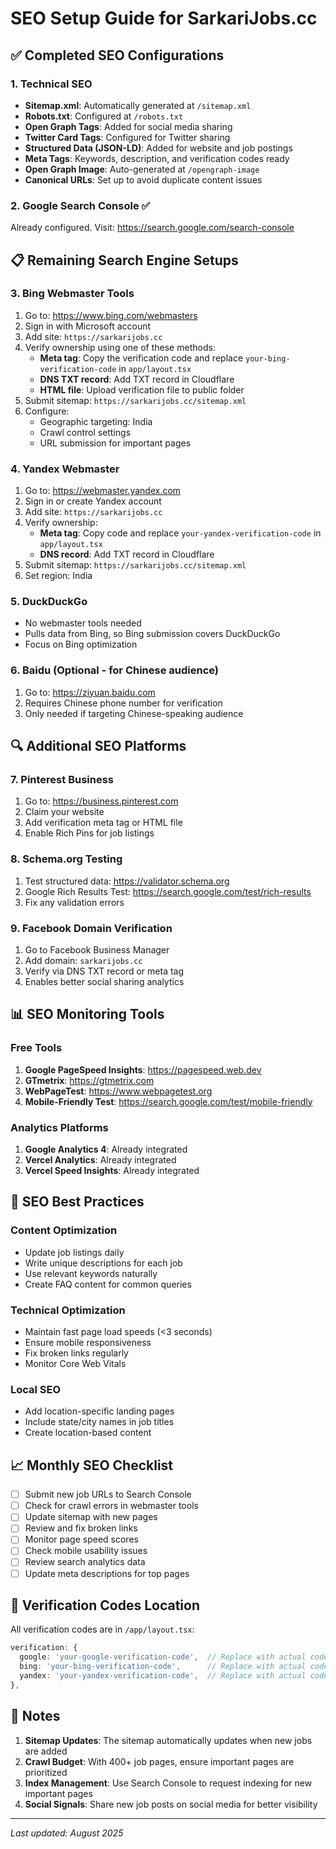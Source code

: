 # SEO Setup Guide for SarkariJobs.cc

## ✅ Completed SEO Configurations

### 1. Technical SEO
- **Sitemap.xml**: Automatically generated at `/sitemap.xml`
- **Robots.txt**: Configured at `/robots.txt`
- **Open Graph Tags**: Added for social media sharing
- **Twitter Card Tags**: Configured for Twitter sharing
- **Structured Data (JSON-LD)**: Added for website and job postings
- **Meta Tags**: Keywords, description, and verification codes ready
- **Open Graph Image**: Auto-generated at `/opengraph-image`
- **Canonical URLs**: Set up to avoid duplicate content issues

### 2. Google Search Console ✅
Already configured. Visit: https://search.google.com/search-console

## 📋 Remaining Search Engine Setups

### 3. Bing Webmaster Tools
1. Go to: https://www.bing.com/webmasters
2. Sign in with Microsoft account
3. Add site: `https://sarkarijobs.cc`
4. Verify ownership using one of these methods:
   - **Meta tag**: Copy the verification code and replace `your-bing-verification-code` in `app/layout.tsx`
   - **DNS TXT record**: Add TXT record in Cloudflare
   - **HTML file**: Upload verification file to public folder
5. Submit sitemap: `https://sarkarijobs.cc/sitemap.xml`
6. Configure:
   - Geographic targeting: India
   - Crawl control settings
   - URL submission for important pages

### 4. Yandex Webmaster
1. Go to: https://webmaster.yandex.com
2. Sign in or create Yandex account
3. Add site: `https://sarkarijobs.cc`
4. Verify ownership:
   - **Meta tag**: Copy code and replace `your-yandex-verification-code` in `app/layout.tsx`
   - **DNS record**: Add TXT record in Cloudflare
5. Submit sitemap: `https://sarkarijobs.cc/sitemap.xml`
6. Set region: India

### 5. DuckDuckGo
- No webmaster tools needed
- Pulls data from Bing, so Bing submission covers DuckDuckGo
- Focus on Bing optimization

### 6. Baidu (Optional - for Chinese audience)
1. Go to: https://ziyuan.baidu.com
2. Requires Chinese phone number for verification
3. Only needed if targeting Chinese-speaking audience

## 🔍 Additional SEO Platforms

### 7. Pinterest Business
1. Go to: https://business.pinterest.com
2. Claim your website
3. Add verification meta tag or HTML file
4. Enable Rich Pins for job listings

### 8. Schema.org Testing
1. Test structured data: https://validator.schema.org
2. Google Rich Results Test: https://search.google.com/test/rich-results
3. Fix any validation errors

### 9. Facebook Domain Verification
1. Go to Facebook Business Manager
2. Add domain: `sarkarijobs.cc`
3. Verify via DNS TXT record or meta tag
4. Enables better social sharing analytics

## 📊 SEO Monitoring Tools

### Free Tools
1. **Google PageSpeed Insights**: https://pagespeed.web.dev
2. **GTmetrix**: https://gtmetrix.com
3. **WebPageTest**: https://www.webpagetest.org
4. **Mobile-Friendly Test**: https://search.google.com/test/mobile-friendly

### Analytics Platforms
1. **Google Analytics 4**: Already integrated
2. **Vercel Analytics**: Already integrated
3. **Vercel Speed Insights**: Already integrated

## 🎯 SEO Best Practices

### Content Optimization
- Update job listings daily
- Write unique descriptions for each job
- Use relevant keywords naturally
- Create FAQ content for common queries

### Technical Optimization
- Maintain fast page load speeds (<3 seconds)
- Ensure mobile responsiveness
- Fix broken links regularly
- Monitor Core Web Vitals

### Local SEO
- Add location-specific landing pages
- Include state/city names in job titles
- Create location-based content

## 📈 Monthly SEO Checklist

- [ ] Submit new job URLs to Search Console
- [ ] Check for crawl errors in webmaster tools
- [ ] Update sitemap with new pages
- [ ] Review and fix broken links
- [ ] Monitor page speed scores
- [ ] Check mobile usability issues
- [ ] Review search analytics data
- [ ] Update meta descriptions for top pages

## 🔗 Verification Codes Location

All verification codes are in `/app/layout.tsx`:
```typescript
verification: {
  google: 'your-google-verification-code',  // Replace with actual code
  bing: 'your-bing-verification-code',      // Replace with actual code
  yandex: 'your-yandex-verification-code',  // Replace with actual code
},
```

## 📝 Notes

1. **Sitemap Updates**: The sitemap automatically updates when new jobs are added
2. **Crawl Budget**: With 400+ job pages, ensure important pages are prioritized
3. **Index Management**: Use Search Console to request indexing for new important pages
4. **Social Signals**: Share new job posts on social media for better visibility

---

*Last updated: August 2025*